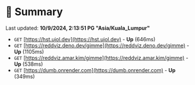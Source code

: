 # 📖 Summary
Last updated: **10/9/2024, 2:13:51 PG "Asia/Kuala_Lumpur"**

- `GET` [https://hst.ujol.dev](https://hst.ujol.dev) - **Up** (646ms)
- `GET` [https://reddviz.deno.dev/gimme](https://reddviz.deno.dev/gimme) - **Up** (1105ms)
- `GET` [https://reddviz.amar.kim/gimme](https://reddviz.amar.kim/gimme) - **Up** (538ms)
- `GET` [https://dumb.onrender.com](https://dumb.onrender.com) - **Up** (349ms)
